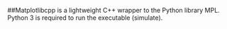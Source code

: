 ##Matplotlibcpp is a lightweight C++ wrapper to the Python library MPL. Python 3 is required to run the executable (simulate).